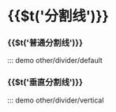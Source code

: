 # {{$t(\'分割线\')}}

### {{$t(\'普通分割线\')}}

::: demo other/divider/default

### {{$t(\'垂直分割线\')}}

::: demo other/divider/vertical


